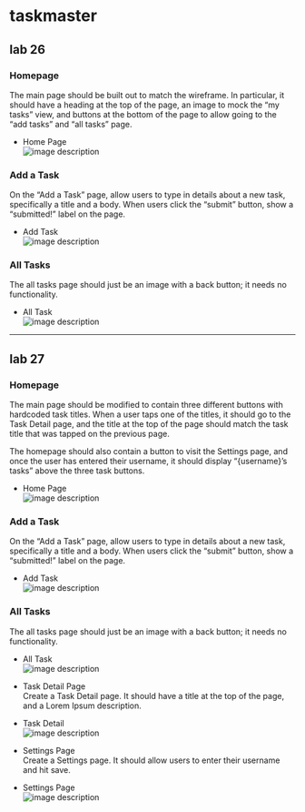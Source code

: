 # taskmaster
## lab 26
### Homepage
The main page should be built out to match the wireframe. In particular, it should have a heading at the top of the page, an image to mock the “my tasks” view, and buttons at the bottom of the page to allow going to the “add tasks” and “all tasks” page.
* Home Page<br/>
![image description](screenshots/1.png)

### Add a Task
On the “Add a Task” page, allow users to type in details about a new task, specifically a title and a body. When users click the “submit” button, show a “submitted!” label on the page.
* Add Task<br/>
![image description](screenshots/2.png)

### All Tasks
The all tasks page should just be an image with a back button; it needs no functionality.

* All Task<br/>
![image description](screenshots/3.png)


---
## lab 27

### Homepage
The main page should be modified to contain three different buttons with hardcoded task titles. When a user taps one of the titles, it should go to the Task Detail page, and the title at the top of the page should match the task title that was tapped on the previous page.

The homepage should also contain a button to visit the Settings page, and once the user has entered their username, it should display “{username}’s tasks” above the three task buttons.
* Home Page<br/>
![image description](screenshots/1.png)

### Add a Task
On the “Add a Task” page, allow users to type in details about a new task, specifically a title and a body. When users click the “submit” button, show a “submitted!” label on the page.
* Add Task<br/>
![image description](screenshots/2.png)

### All Tasks
The all tasks page should just be an image with a back button; it needs no functionality.

* All Task<br/>
![image description](screenshots/3.png)

* Task Detail Page<br/>
Create a Task Detail page. It should have a title at the top of the page, and a Lorem Ipsum description.

* Task Detail<br/>
![image description](screenshots/4.png)

* Settings Page<br/>
Create a Settings page. It should allow users to enter their username and hit save.

* Settings Page<br/>
![image description](screenshots/5.png)